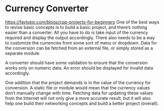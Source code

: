 # Currency Converter

https://favtutor.com/blogs/cpp-projects-for-beginners
One of the best ways to revise basic concepts is to build a basic project, and there’s nothing easier than a converter. All you have to do is take input of the currency required and display the output accordingly. There also needs to be a way to customize the currencies from some sort of menu or dropdown. Data for the conversion can be fetched from an external file, or simply stored as a separate module.

A converter should have some validation to ensure that the conversion works only on numeric data. An error should be displayed for invalid data accordingly.

One addition that the project demands is in the value of the currency for conversion. A static file or module would mean that the currency values don’t manually change with time. Fetching data for updating these values from the Internet will not only give a more accurate result, but it will also help one build their networking concepts and build a better project (overall).

